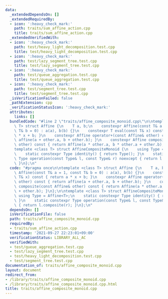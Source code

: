 ```yaml
---
data:
  _extendedDependsOn: []
  _extendedRequiredBy:
  - icon: ':heavy_check_mark:'
    path: traits/sum_affine_action.cpp
    title: traits/sum_affine_action.cpp
  _extendedVerifiedWith:
  - icon: ':heavy_check_mark:'
    path: test/heavy_light_decomposition.test.cpp
    title: test/heavy_light_decomposition.test.cpp
  - icon: ':heavy_check_mark:'
    path: test/lazy_segment_tree.test.cpp
    title: test/lazy_segment_tree.test.cpp
  - icon: ':heavy_check_mark:'
    path: test/queue_aggregation.test.cpp
    title: test/queue_aggregation.test.cpp
  - icon: ':heavy_check_mark:'
    path: test/segment_tree.test.cpp
    title: test/segment_tree.test.cpp
  _isVerificationFailed: false
  _pathExtension: cpp
  _verificationStatusIcon: ':heavy_check_mark:'
  attributes:
    links: []
  bundledCode: "#line 2 \"traits/affine_composite_monoid.cpp\"\n\ntemplate <class\
    \ T> struct Affine {\n    T a, b;\n    constexpr Affine(const T& a = 1, const\
    \ T& b = 0) : a(a), b(b) {}\n    constexpr T eval(const T& x) const { return a\
    \ * x + b; }\n    constexpr Affine operator+(const Affine& other) const { return\
    \ affine(a + other.a, b + other.b); }\n    constexpr Affine composite(const Affine&\
    \ other) const { return Affine(a * other.a, b * other.a + other.b); }\n};\n\n\
    template <class T> struct AffineCompositeMonoid {\n    using Type = Affine<T>;\n\
    \    static constexpr Type identity() { return Type(); }\n    static constexpr\
    \ Type operation(const Type& l, const Type& r) noexcept { return l.composite(r);\
    \ }\n};\n"
  code: "#pragma once\n\ntemplate <class T> struct Affine {\n    T a, b;\n    constexpr\
    \ Affine(const T& a = 1, const T& b = 0) : a(a), b(b) {}\n    constexpr T eval(const\
    \ T& x) const { return a * x + b; }\n    constexpr Affine operator+(const Affine&\
    \ other) const { return affine(a + other.a, b + other.b); }\n    constexpr Affine\
    \ composite(const Affine& other) const { return Affine(a * other.a, b * other.a\
    \ + other.b); }\n};\n\ntemplate <class T> struct AffineCompositeMonoid {\n   \
    \ using Type = Affine<T>;\n    static constexpr Type identity() { return Type();\
    \ }\n    static constexpr Type operation(const Type& l, const Type& r) noexcept\
    \ { return l.composite(r); }\n};\n"
  dependsOn: []
  isVerificationFile: false
  path: traits/affine_composite_monoid.cpp
  requiredBy:
  - traits/sum_affine_action.cpp
  timestamp: '2021-09-27 22:23:01+09:00'
  verificationStatus: LIBRARY_ALL_AC
  verifiedWith:
  - test/queue_aggregation.test.cpp
  - test/lazy_segment_tree.test.cpp
  - test/heavy_light_decomposition.test.cpp
  - test/segment_tree.test.cpp
documentation_of: traits/affine_composite_monoid.cpp
layout: document
redirect_from:
- /library/traits/affine_composite_monoid.cpp
- /library/traits/affine_composite_monoid.cpp.html
title: traits/affine_composite_monoid.cpp
---
```

